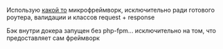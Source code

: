 Использую [какой то](https://github.com/gotzmann/comet) микрофреймворк, исключительно ради готового роутера, валидации и классов request + response

Бэк внутри докера запущен без php-fpm... исключительно на том, что предоставляет сам фреймворк

